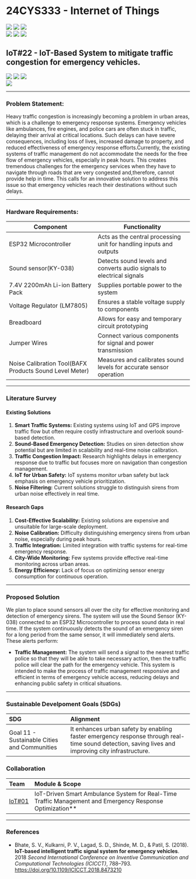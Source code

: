 # 24CYS333 - Internet of Things
![](https://img.shields.io/badge/Batch-22CYS-lightgreen) ![](https://img.shields.io/badge/UG-blue) ![](https://img.shields.io/badge/Subject-IoT-blue)
<br/>
![](https://img.shields.io/badge/Lecture-2-orange) ![](https://img.shields.io/badge/Practical-3-orange) ![](https://img.shields.io/badge/Credits-3-orange) <br/>

## IoT#22 - IoT-Based System to mitigate traffic congestion for emergency vehicles.

![](https://img.shields.io/badge/Member-Nedurumalli_Ved_Varshith_Reddy-gold) ![](https://img.shields.io/badge/Member-Saride_Someswara_Sai_Sri_Chakri-gold) ![](https://img.shields.io/badge/Member-Rudra_Srilakshmi-gold)</br>
![](https://img.shields.io/badge/SDG-11-darkgreen)</br>
<!--![](https://img.shields.io/badge/Reviewed--brown) -->

---

### Problem Statement:
Heavy traffic congestion is increasingly becoming a problem in urban areas, which is a challenge to emergency response systems. Emergency vehicles like ambulances, fire engines, and police cars are often stuck in traffic, delaying their arrival at critical locations. Such delays can have severe consequences, including loss of lives, increased damage to property, and reduced effectiveness of emergency response efforts.Currently, the existing systems of traffic management do not accommodate the needs for the free flow of emergency vehicles, especially in peak hours. This creates tremendous challenges for the emergency services when they have to navigate through roads that are very congested and,therefore, cannot provide help in time. This calls for an innovative solution to address this issue so that emergency vehicles reach their destinations without such delays.

---

### Hardware Requirements:
| Component | Functionality |
| --------- | ------------- |
| ESP32 Microcontroller | Acts as the central processing unit for handling inputs and outputs |
| Sound sensor(KY-038) | Detects sound levels and converts audio signals to electrical signals |
| 7.4V 2200mAh Li-ion Battery Pack | Supplies portable power to the system |
| Voltage Regulator (LM7805) | Ensures a stable voltage supply to components |
| Breadboard | Allows for easy and temporary circuit prototyping |
| Jumper Wires | Connect various components for signal and power transmission |
| Noise Calibration Tool(BAFX Products Sound Level Meter) | Measures and calibrates sound levels for accurate sensor operation |


---

### Literature Survey

#### Existing Solutions
1. **Smart Traffic Systems:** Existing systems using IoT and GPS improve traffic flow but often require costly infrastructure and overlook sound-based detection.
2. **Sound-Based Emergency Detection:** Studies on siren detection show potential but are limited in scalability and real-time noise calibration.
3. **Traffic Congestion Impact:** Research highlights delays in emergency response due to traffic but focuses more on navigation than congestion management.
4. **IoT for Urban Safety:** IoT systems monitor urban safety but lack emphasis on emergency vehicle prioritization.
5. **Noise Filtering:** Current solutions struggle to distinguish sirens from urban noise effectively in real time.

#### Research Gaps
1. **Cost-Effective Scalability:** Existing solutions are expensive and unsuitable for large-scale deployment.
2. **Noise Calibration:** Difficulty distinguishing emergency sirens from urban noise, especially during peak hours.
3. **Traffic Integration:** Limited integration with traffic systems for real-time emergency response.
4. **City-Wide Monitoring:** Few systems provide effective real-time monitoring across urban areas.
5. **Energy Efficiency:** Lack of focus on optimizing sensor energy consumption for continuous operation.

---

### Proposed Solution

We plan to place sound sensors all over the city for effective monitoring and detection of emergency sirens. The system will use the Sound Sensor (KY-038) connected to an ESP32 Microcontroller to process sound data in real time. If the system continuously detects the sound of an emergency siren for a long period from the same sensor, it will immediately send alerts.
These alerts perform:
- **Traffic Management:**
The system will send a signal to the nearest traffic police so that they will be able to take necessary action, then the traffic police will clear the path for the emergency vehicle.
This system is intended to make the process of traffic management responsive and efficient in terms of emergency vehicle access, reducing delays and enhancing public safety in critical situations.

---


### Sustainable Develpoment Goals (SDGs)
| SDG | Alignment |
|:----|:----------|
| Goal 11 - Sustainable Cities and Communities | It enhances urban safety by enabling faster emergency response through real-time sound detection, saving lives and improving city infrastructure. |



### Collaboration
| Team | Module & Scope |
|:-----|:---------------|
| [IoT#01](https://github.com/Amrita-TIFAC-Cyber-Blockchain/24CYS333-Internet-of-Things/tree/main/Assets/Projects/IoT01) | IoT-Driven Smart Ambulance System for Real-Time Traffic Management and Emergency Response Optimization** |

---

### References
- Bhate, S. V., Kulkarni, P. V., Lagad, S. D., Shinde, M. D., & Patil, S. (2018). **IoT-based intelligent traffic signal system for emergency vehicles**. 2018 *Second International Conference on Inventive Communication and Computational Technologies (ICICCT)*, 788–793. https://doi.org/10.1109/ICICCT.2018.8473210 
